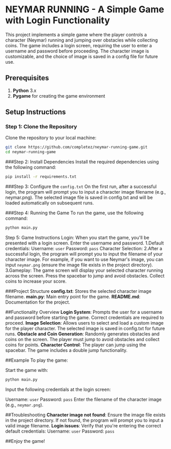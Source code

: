 # NEYMAR RUNNING - A Simple Game with Login Functionality

This project implements a simple game where the player controls a character (Neymar) running and jumping over obstacles while collecting coins. The game includes a login screen, requiring the user to enter a username and password before proceeding. The character image is customizable, and the choice of image is saved in a config file for future use.

## Prerequisites

1. **Python** 3.x
2. **Pygame** for creating the game environment

## Setup Instructions

### Step 1: Clone the Repository

Clone the repository to your local machine:

```bash
git clone https://github.com/completez/neymar-running-game.git
cd neymar-running-game
```
###Step 2: Install Dependencies
Install the required dependencies using the following command:

```bash
pip install -r requirements.txt
```

###Step 3: Configure the `config.txt`
On the first run, after a successful login, the program will prompt you to input a character image filename (e.g., neymar.png). The selected image file is saved in config.txt and will be loaded automatically on subsequent runs.

###Step 4: Running the Game
To run the game, use the following command:

```bash
python main.py
```
Step 5: Game Instructions
Login: When you start the game, you'll be presented with a login screen. Enter the username and password.
  1.Default credentials:
  Username: `user`
  Password: `pass`
  Character Selection: 
  2.After a successful login, the program will prompt you to input the filename of your character image. For example, if you want to use Neymar's image, you can input `neymar.png` (ensure the       image file         exists    in the project directory).
  3.Gameplay:
  The game screen will display your selected character running across the screen.
  Press the spacebar to jump and avoid obstacles.
  Collect coins to increase your score.
  
###Project Structure
**config.txt**: Stores the selected character image filename.
**main.py**: Main entry point for the game.
**README.md**: Documentation for the project.

##Functionality Overview
**Login System**: Prompts the user for a username and password before starting the game. Correct credentials are required to proceed.
**Image Selection**: Allows users to select and load a custom image for the player character. The selected image is saved in config.txt for future runs.
**Obstacle and Coin Generation**: Randomly generates obstacles and coins on the screen. The player must jump to avoid obstacles and collect coins for points.
**Character Control**: The player can jump using the spacebar. The game includes a double jump functionality.

##Example
To play the game:

Start the game with:

```bash
python main.py
```
Input the following credentials at the login screen:

  Username: `user`
  Password: `pass`
  Enter the filename of the character image (e.g., `neymar.png`).


##Troubleshooting
  **Character image not found**: Ensure the image file exists in the project directory. If not found, the program will prompt you to input a valid image filename.
  **Login issues**: Verify that you're entering the correct default credentials:
  Username: `user`
  Password: `pass`

##Enjoy the game!
